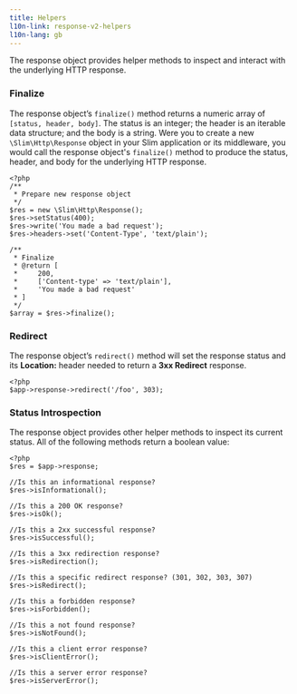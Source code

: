 ```yaml
---
title: Helpers
l10n-link: response-v2-helpers
l10n-lang: gb
---
```

The response object provides helper methods to inspect and interact with the underlying HTTP response.

### Finalize

The response object’s `finalize()` method returns a numeric array of `[status, header, body]`. The status is
an integer; the header is an iterable data structure; and the body is a string. Were you to create a new
`\Slim\Http\Response` object in your Slim application or its middleware, you would call the response object's
`finalize()` method to produce the status, header, and body for the underlying HTTP response.

    <?php
    /**
     * Prepare new response object
     */
    $res = new \Slim\Http\Response();
    $res->setStatus(400);
    $res->write('You made a bad request');
    $res->headers->set('Content-Type', 'text/plain');

    /**
     * Finalize
     * @return [
     *     200,
     *     ['Content-type' => 'text/plain'],
     *     'You made a bad request'
     * ]
     */
    $array = $res->finalize();

### Redirect

The response object’s `redirect()` method will set the response status and its **Location:** header needed to
return a **3xx Redirect** response.

    <?php
    $app->response->redirect('/foo', 303);

### Status Introspection

The response object provides other helper methods to inspect its current status. All of the following methods
return a boolean value:

    <?php
    $res = $app->response;

    //Is this an informational response?
    $res->isInformational();

    //Is this a 200 OK response?
    $res->isOk();

    //Is this a 2xx successful response?
    $res->isSuccessful();

    //Is this a 3xx redirection response?
    $res->isRedirection();

    //Is this a specific redirect response? (301, 302, 303, 307)
    $res->isRedirect();

    //Is this a forbidden response?
    $res->isForbidden();

    //Is this a not found response?
    $res->isNotFound();

    //Is this a client error response?
    $res->isClientError();

    //Is this a server error response?
    $res->isServerError();
